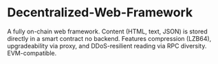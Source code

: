 # Decentralized-Web-Framework
A fully on-chain web framework. Content (HTML, text, JSON) is stored directly in a smart contract no backend. Features compression (LZB64), upgradeability via proxy, and DDoS-resilient reading via RPC diversity. EVM-compatible.
